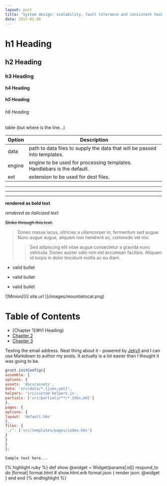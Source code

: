 ```yaml
---
layout: post
title: "System design: scalability, fault tolerance and consistent hashing"
date: 2017-01-06
---
```


# h1 Heading
## h2 Heading
### h3 Heading
#### h4 Heading
##### h5 Heading
###### h6 Heading

<!--
 This is a comment
 -->

table (but where is the line...)

| Option | Description |
| ------ | ----------- |
| data   | path to data files to supply the data that will be passed into templates. |
| engine | engine to be used for processing templates. Handlebars is the default. |
| ext    | extension to be used for dest files. |

___

---

***

**rendered as bold text**

_rendered as italicized text_

~~Strike through this text.~~

> Donec massa lacus, ultricies a ullamcorper in, fermentum sed augue.
Nunc augue augue, aliquam non hendrerit ac, commodo vel nisi.
>> Sed adipiscing elit vitae augue consectetur a gravida nunc vehicula. Donec auctor
odio non est accumsan facilisis. Aliquam id turpis in dolor tincidunt mollis ac eu diam.

* valid bullet
- valid bullet
+ valid bullet

![Minion]({{ site.url }}/images/mountietocat.png)

# Table of Contents
* [Chapter 1](#h1 Heading)
* [Chapter 2](#chapter-2)
* [Chapter 3](#chapter-3)

Testing the email address. Neat thing about it - powered by [Jekyll](http://jekyllrb.com) and I can use Markdown to author my posts. It actually is a lot easier than I thought it was going to be.

```js
grunt.initConfig({
assemble: {
options: {
assets: 'docs/assets',
data: 'src/data/*.{json,yml}',
helpers: 'src/custom-helpers.js',
partials: ['src/partials/**/*.{hbs,md}']
},
pages: {
options: {
layout: 'default.hbs'
},
files: {
'./': ['src/templates/pages/index.hbs']
}
}
}
};
```

``` markup
Sample text here...
```


<div class="class">
</div>

{% highlight ruby %}
def show
@widget = Widget(params[:id])
respond_to do |format|
format.html # show.html.erb
format.json { render json: @widget }
end
end
{% endhighlight %}
